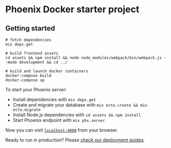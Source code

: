 # Phoenix Docker starter project #

## Getting started ##

```
# fetch dependencies
mix deps.get

# build frontend assets
cd assets && npm install && node node_modules/webpack/bin/webpack.js --mode development && cd ../

# build and launch docker containers
docker-compose build
docker-compose up
```


To start your Phoenix server:

  * Install dependencies with `mix deps.get`
  * Create and migrate your database with `mix ecto.create && mix ecto.migrate`
  * Install Node.js dependencies with `cd assets && npm install`
  * Start Phoenix endpoint with `mix phx.server`

Now you can visit [`localhost:4000`](http://localhost:4000) from your browser.

Ready to run in production? Please [check our deployment guides](http://www.phoenixframework.org/docs/deployment).

